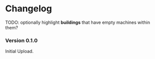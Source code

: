 ﻿Changelog
===========

TODO: optionally highlight **buildings** that have empty machines within them?

### Version 0.1.0

Initial Upload.